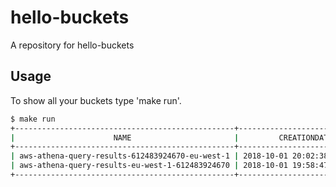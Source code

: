 # hello-buckets
A repository for hello-buckets

## Usage
To show all your buckets type 'make run'. 

```bash
$ make run
+-------------------------------------------------+-------------------------------+
|                      NAME                       |         CREATIONDATE          |
+-------------------------------------------------+-------------------------------+
| aws-athena-query-results-612483924670-eu-west-1 | 2018-10-01 20:02:38 +0000 UTC |
| aws-athena-query-results-eu-west-1-612483924670 | 2018-10-01 19:58:47 +0000 UTC |
+-------------------------------------------------+-------------------------------+
```